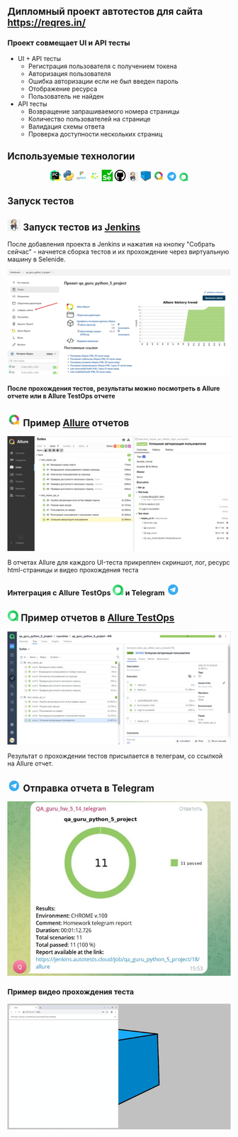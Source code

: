 ## Дипломный проект автотестов для сайта https://reqres.in/

### Проект совмещает UI и API тесты
* UI + API тесты
    * Регистрация пользователя с получением токена
    * Авторизация пользователя
    * Ошибка авторизации если не был введен пароль
    * Отображение ресурса
    * Пользователь не найден
* API тесты
    * Возвращение запрашиваемого номера страницы
    * Количество пользователей на странице
    * Валидация схемы ответа
    * Проверка доступности нескольких страниц


## Используемые технологии
<p  align="center">
  <code><img width="5%" title="Pycharm" src="resources/logo/pycharm.png"></code>
  <code><img width="5%" title="Python" src="resources/logo/python.png"></code>
  <code><img width="5%" title="Pytest" src="resources/logo/pytest.png"></code>
  <code><img width="5%" title="Selene" src="resources/logo/selene.png"></code>
  <code><img width="5%" title="Selenium" src="resources/logo/selenium.png"></code>
  <code><img width="5%" title="GitHub" src="resources/logo/Github.png"></code>
  <code><img width="5%" title="Jenkins" src="resources/logo/Jenkins.png"></code>
  <code><img width="5%" title="selenoid" src="resources/logo/selenoid.png"></code>
  <code><img width="5%" title="Allure Report" src="resources/logo/allure.png"></code>
  <code><img width="5%" title="Telegram" src="resources/logo/telegram.png"></code>
  <code><img width="4%" title="Telegram" src="resources/logo/allure_testops.png"></code>
</p>


## Запуск тестов


## <img width="6%" title="Jenkins" src="resources/logo/Jenkins.png"> Запуск тестов из [Jenkins](https://jenkins.autotests.cloud/job/qa_guru_python_5_project/)
После добавления проекта в Jenkins и нажатия на кнопку "Собрать сейчас" - начнется сборка тестов и их прохождение через виртуальную машину в Selenide.

<p><img src="resources/screenshots/Jenkins.png" alt="Jenkins"/></p>

#### После прохождения тестов, результаты можно посмотреть в Allure отчете или в Allure TestOps отчете

## <img width="6%" title="Allure" src="resources/logo/allure.png"> Пример [Allure](https://jenkins.autotests.cloud/job/qa_guru_python_5_project/19/allure/) отчетов

<p><img src="resources/screenshots/Allure-report.png" alt="Allure in Jenkins"/></p>

В отчетах Allure для каждого UI-теста прикреплен скриншот, лог, ресурс html-страницы и видео прохождения теста

### Интеграция с Allure TestOps <img width="5%" title="Allure" src="resources/logo/allure_testops.png"> и Telegram <img width="6%" title="Telegram" src="resources/logo/telegram.png">

## <img width="5%" title="Allure" src="resources/logo/allure_testops.png"> Пример отчетов в [Allure TestOps](https://allure.autotests.cloud/launch/27144) 

<p><img src="resources/screenshots/Allure TestOps.png" alt="Allure in Jenkins"/></p>

Результат о прохождении тестов присылается в телеграм, со ссылкой на Allure отчет.

## <img width="6%" title="Telegram" src="resources/logo/telegram.png"> Отправка отчета в Telegram

<p><img src="resources/screenshots/Telegram.png" alt="Allure in Jenkins"/></p>

### Пример видео прохождения теста


<p align="center">
  <img title="Video" src="resources/video/Video.gif"/>
</p>
